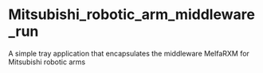 # Mitsubishi_robotic_arm_middleware_run
A simple tray application that encapsulates the middleware MelfaRXM for Mitsubishi robotic arms
